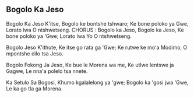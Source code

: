 ## Bogolo Ka Jeso

Bogolo Ka Jeso K'itse,
Bogolo ke bontshe tshwaro;
Ke bone poloko ya Gwe,
Lorato lwa O ntshwetseng.
CHORUS :
Bogolo ka Jeso, Bogolo ka Jeso,
Ke bone poloko ya 'Gwe;
Lorato lwa Yo O ntshwetseng.

Bogolo Jeso K'ithute,
Ke itse go rata ga 'Gwe;
Ke rutwe ke mo'a Modimo,
O mpontshe dilo tsa Jeso.

Bogolo Fokong Ja Jeso,
Ke bue le Morena wa me,
Ke utlwe lentswe ja Gagwe,
Le nna'a polelo tsa nnete.

Ka Setulo Sa Bogosi,
Khumo kgalalelong ya 'gwe;
Bogolo ka 'gosi jwa 'Gwe,
Le ka go tla ga Morena.

